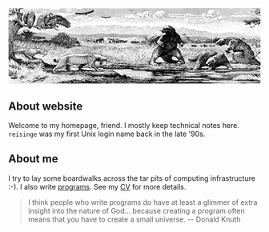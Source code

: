 ![tar pit](/static/tar-pit.png "tar pit")
<!-- ![sea](/static/sea.jpg "sea") -->

## About website

Welcome to my homepage, friend. I mostly keep technical notes here. `reisinge` was my first Unix login name back in the late '90s.

## About me

I try to lay some boardwalks across the tar pits of computing infrastructure :-). I also write [programs](https://github.com/jreisinger). See my [CV](https://reisinge.net/cv) for more details.

> I think people who write programs do have at least a glimmer of extra insight into the nature of God... because creating a program often means that you have to create a small universe. -- Donald Knuth
